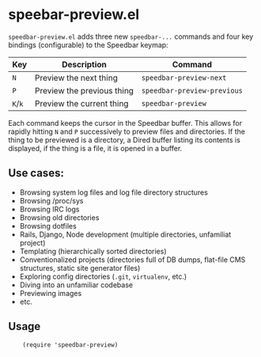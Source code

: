 # speebar-preview.el

`speedbar-preview.el` adds three new `speedbar-...` commands and four key
bindings (configurable) to the Speedbar keymap:

| Key     | Description                | Command                     |
|---------|----------------------------|-----------------------------|
| `N`     | Preview the next thing     | `speedbar-preview-next`     |
| `P`     | Preview the previous thing | `speedbar-preview-previous` |
| `K`/`k` | Preview the current thing  | `speedbar-preview`          |

Each command keeps the cursor in the Speedbar buffer. This allows for
rapidly hitting `N` and `P` successively to preview files and directories.
If the thing to be previewed is a directory, a Dired buffer listing its
contents is displayed, if the thing is a file, it is opened in a buffer.

## Use cases:

- Browsing system log files and log file directory structures
- Browsing /proc/sys
- Browsing IRC logs
- Browsing old directories
- Browsing dotfiles
- Rails, Django, Node development (multiple directories, unfamiliat
  project)
- Templating (hierarchically sorted directories)
- Conventionalized projects (directories full of DB dumps, flat-file CMS
  structures, static site generator files)
- Exploring config directories (`.git`, `virtualenv`, etc.)
- Diving into an unfamiliar codebase
- Previewing images
- etc.

## Usage

        (require 'speedbar-preview)
